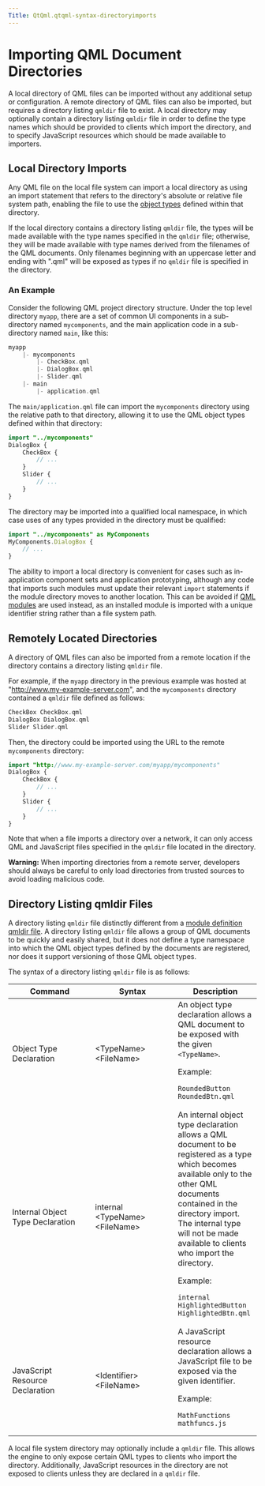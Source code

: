 ```yaml
---
Title: QtQml.qtqml-syntax-directoryimports
---
```

        
Importing QML Document Directories
==================================

<span class="subtitle"></span>
<span id="details"></span>
A local directory of QML files can be imported without any additional setup or configuration. A remote directory of QML files can also be imported, but requires a directory listing `qmldir` file to exist. A local directory may optionally contain a directory listing `qmldir` file in order to define the type names which should be provided to clients which import the directory, and to specify JavaScript resources which should be made available to importers.

<span id="local-directory-imports"></span>
Local Directory Imports
-----------------------

Any QML file on the local file system can import a local directory as using an import statement that refers to the directory's absolute or relative file system path, enabling the file to use the [object types](../QtQml.qtqml-typesystem-objecttypes.md) defined within that directory.

If the local directory contains a directory listing `qmldir` file, the types will be made available with the type names specified in the `qmldir` file; otherwise, they will be made available with type names derived from the filenames of the QML documents. Only filenames beginning with an uppercase letter and ending with ".qml" will be exposed as types if no `qmldir` file is specified in the directory.

<span id="an-example"></span>
### An Example

Consider the following QML project directory structure. Under the top level directory `myapp`, there are a set of common UI components in a sub-directory named `mycomponents`, and the main application code in a sub-directory named `main`, like this:

``` cpp
myapp
    |- mycomponents
        |- CheckBox.qml
        |- DialogBox.qml
        |- Slider.qml
    |- main
        |- application.qml
```

The `main/application.qml` file can import the `mycomponents` directory using the relative path to that directory, allowing it to use the QML object types defined within that directory:

``` qml
import "../mycomponents"
DialogBox {
    CheckBox {
        // ...
    }
    Slider {
        // ...
    }
}
```

The directory may be imported into a qualified local namespace, in which case uses of any types provided in the directory must be qualified:

``` qml
import "../mycomponents" as MyComponents
MyComponents.DialogBox {
    // ...
}
```

The ability to import a local directory is convenient for cases such as in-application component sets and application prototyping, although any code that imports such modules must update their relevant `import` statements if the module directory moves to another location. This can be avoided if [QML modules](../QtQml.qtqml-modules-identifiedmodules.md) are used instead, as an installed module is imported with a unique identifier string rather than a file system path.

<span id="remotely-located-directories"></span>
Remotely Located Directories
----------------------------

A directory of QML files can also be imported from a remote location if the directory contains a directory listing `qmldir` file.

For example, if the `myapp` directory in the previous example was hosted at "http://www.my-example-server.com", and the `mycomponents` directory contained a `qmldir` file defined as follows:

``` cpp
CheckBox CheckBox.qml
DialogBox DialogBox.qml
Slider Slider.qml
```

Then, the directory could be imported using the URL to the remote `mycomponents` directory:

``` qml
import "http://www.my-example-server.com/myapp/mycomponents"
DialogBox {
    CheckBox {
        // ...
    }
    Slider {
        // ...
    }
}
```

Note that when a file imports a directory over a network, it can only access QML and JavaScript files specified in the `qmldir` file located in the directory.

**Warning:** When importing directories from a remote server, developers should always be careful to only load directories from trusted sources to avoid loading malicious code.

<span id="directory-listing-qmldir-files"></span>
Directory Listing qmldir Files
------------------------------

A directory listing `qmldir` file distinctly different from a [module definition qmldir file](../QtQml.qtqml-modules-qmldir.md). A directory listing `qmldir` file allows a group of QML documents to be quickly and easily shared, but it does not define a type namespace into which the QML object types defined by the documents are registered, nor does it support versioning of those QML object types.

The syntax of a directory listing `qmldir` file is as follows:

<table>
<colgroup>
<col width="33%" />
<col width="33%" />
<col width="33%" />
</colgroup>
<thead>
<tr class="header">
<th>Command</th>
<th>Syntax</th>
<th>Description</th>
</tr>
</thead>
<tbody>
<tr class="odd">
<td>Object Type Declaration</td>
<td>&lt;TypeName&gt; &lt;FileName&gt;</td>
<td>An object type declaration allows a QML document to be exposed with the given <code>&lt;TypeName&gt;</code>.
<p>Example:</p>
<pre class="cpp"><code>RoundedButton RoundedBtn.qml</code></pre></td>
</tr>
<tr class="even">
<td>Internal Object Type Declaration</td>
<td>internal &lt;TypeName&gt; &lt;FileName&gt;</td>
<td>An internal object type declaration allows a QML document to be registered as a type which becomes available only to the other QML documents contained in the directory import. The internal type will not be made available to clients who import the directory.
<p>Example:</p>
<pre class="cpp"><code>internal HighlightedButton HighlightedBtn.qml</code></pre></td>
</tr>
<tr class="odd">
<td>JavaScript Resource Declaration</td>
<td>&lt;Identifier&gt; &lt;FileName&gt;</td>
<td>A JavaScript resource declaration allows a JavaScript file to be exposed via the given identifier.
<p>Example:</p>
<pre class="cpp"><code>MathFunctions mathfuncs.js</code></pre></td>
</tr>
</tbody>
</table>

A local file system directory may optionally include a `qmldir` file. This allows the engine to only expose certain QML types to clients who import the directory. Additionally, JavaScript resources in the directory are not exposed to clients unless they are declared in a `qmldir` file.

